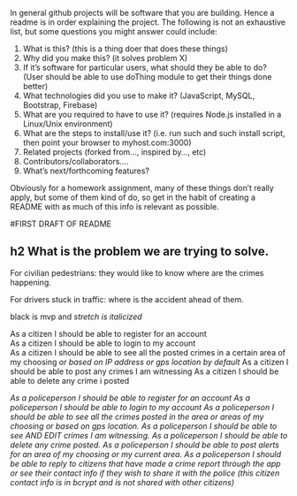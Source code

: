 In general github projects will be software that you are building. Hence a readme is in order explaining the project.  The following is not an exhaustive list, but some questions you might answer could include:
1) What is this? (this is a thing doer that does these things)
2) Why did you make this? (it solves problem X)
3) If it’s software for particular users, what should they be able to do? (User should be able to use doThing module to get their things done better)
4) What technologies did you use to make it? (JavaScript, MySQL,  Bootstrap, Firebase)
5) What are you required to have to use it? (requires Node.js installed in a Linux/Unix environment)
6) What are the steps to install/use it? (i.e. run such and such install script, then point your browser to myhost.com:3000)
7) Related projects (forked from…, inspired by…, etc)
8) Contributors/collaborators….
9) What’s next/forthcoming features?

Obviously for a homework assignment, many of these things don’t really apply, but some of them kind of do, so get in the habit of creating a README with as much of this info is relevant as possible.

#FIRST DRAFT OF README

## h2 What is the problem we are trying to solve.

For civilian pedestrians: they would like to know where are the crimes happening.

For drivers stuck in traffic: where is the accident ahead of them.

black is mvp and _stretch is italicized_

As a citizen I should be able to register for an account  
As a citizen I should be able to login to my account  
As a citizen I should be able to see all the posted crimes in a certain area of my choosing _or based on IP address or gps location by default_
As a citizen I should be able to post any crimes I am witnessing
As a citizen I should be able to delete any crime i posted


_As a policeperson I should be able to register for an account
As a policeperson I should be able to login to my account
As a policeperson I should be able to see all the crimes posted in the area or areas of my choosing or based on gps location.
As a policeperson I should be able to see AND EDIT crimes I am witnessing.
As a policeperson I should be able to delete any crime posted.
As a policeperson I should be able to post alerts for an area of my choosing or my current area.
As a policeperson I should be able to reply to citizens that have made a crime report through the app or see their contact info if they wish to share it with the police (this citizen contact info is in bcrypt and is not shared with other citizens)_
